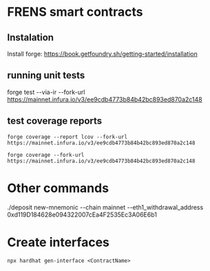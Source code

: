 # FRENS smart contracts

## Instalation

Install forge: https://book.getfoundry.sh/getting-started/installation

## running unit tests

forge test --via-ir --fork-url https://mainnet.infura.io/v3/ee9cdb4773b84b42bc893ed870a2c148

## test coverage reports

`forge coverage --report lcov --fork-url https://mainnet.infura.io/v3/ee9cdb4773b84b42bc893ed870a2c148`

`forge coverage --fork-url https://mainnet.infura.io/v3/ee9cdb4773b84b42bc893ed870a2c148`

# Other commands
./deposit new-mnemonic --chain mainnet --eth1_withdrawal_address 0xd119D184628e094322007cEa4F2535Ec3A06E6b1


# Create interfaces

`npx hardhat gen-interface <ContractName>`

